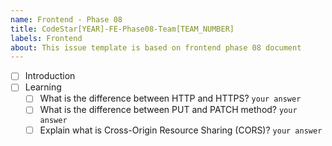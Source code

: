 ```yaml
---
name: Frontend - Phase 08
title: CodeStar[YEAR]-FE-Phase08-Team[TEAM_NUMBER]
labels: Frontend
about: This issue template is based on frontend phase 08 document
---
```


-   [ ] Introduction
-   [ ] Learning
    -   [ ] What is the difference between HTTP and HTTPS? `your answer`
    -   [ ] What is the difference between PUT and PATCH method? `your answer`
    -   [ ] Explain what is Cross-Origin Resource Sharing (CORS)? `your answer`
